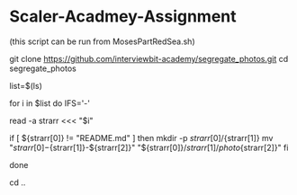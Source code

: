 # Scaler-Acadmey-Assignment
(this script can be run from MosesPartRedSea.sh)

git clone https://github.com/interviewbit-academy/segregate_photos.git
cd segregate_photos

list=$(ls)

for i in $list
do
  IFS='-'
  
  read -a strarr <<< "$i"

  if [ ${strarr[0]} != "README.md" ]
    then
	mkdir -p ${strarr[0]}/${strarr[1]}
	mv "${strarr[0]}-${strarr[1]}-${strarr[2]}" "${strarr[0]}/${strarr[1]}/photo${strarr[2]}"
  fi

done

cd ..
